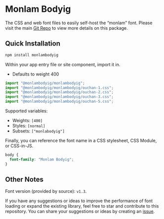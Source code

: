 # Monlam Bodyig


The CSS and web font files to easily self-host the “monlam” font. Please visit the main [Git Repo](https://github.com/paljordawa/monlambodyig.git) to view more details on this package.

## Quick Installation


```javascript
npm install monlambodyig
```

Within your app entry file or site component, import it in.
- Defaults to weight 400

```javascript
import "@monlambodyig/monlambodyig"; 
import "@monlambodyig/monlambodyig/ouchan-1.css"; 
import "@monlambodyig/monlambodyig/ouchan-2.css"; 
import "@monlambodyig/monlambodyig/ouchan-3.css";
import "@monlambodyig/monlambodyig/ouchan-5.css";
```

Supported variables:
- Weights: `[400]`
- Styles: `[normal]`
- Subsets: `["monlabodyig"]`


Finally, you can reference the font name in a CSS stylesheet, CSS Module, or CSS-in-JS.

```css
body {
  font-family: "Monlam Bodyig";
}
```


## Other Notes
Font version (provided by source): `v1.3`.

If you have any suggestions or ideas to improve the performance of font loading or expand the existing library, feel free to star and contribute to this repository. You can share your suggestions or ideas by creating an [issue](https://github.com/paljordawa/monlambodyig.git).